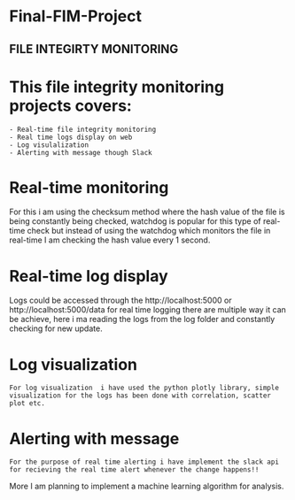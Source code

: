 # Final-FIM-Project

## FILE INTEGIRTY MONITORING 

# This file integrity monitoring projects covers:
    - Real-time file integrity monitoring
    - Real time logs display on web
    - Log visulalization 
    - Alerting with message though Slack
    
    
# Real-time monitoring
  For this i am using the checksum method where the hash value of the file is being constantly being checked, watchdog is popular for this type of real-time check but instead of using the watchdog which monitors the file in real-time I am checking the hash value every 1 second.
  
 # Real-time log display
  Logs could be accessed through the http://localhost:5000 or http://localhost:5000/data for real time logging there are multiple way it can be achieve, here i ma reading the logs from the log folder and constantly checking for new update. 
  
 # Log visualization
    For log visualization  i have used the python plotly library, simple visualization for the logs has been done with correlation, scatter plot etc.
  
  #  Alerting with message   
    For the purpose of real time alerting i have implement the slack api for recieving the real time alert whenever the change happens!!
 

More I am planning to implement a machine learning algorithm for analysis.
